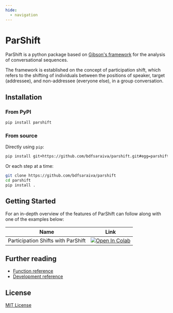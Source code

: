 ```yaml
---
hide:
  - navigation
---
```


# ParShift

ParShift is a python package based on [Gibson's framework](https://doi.org/10.1353/sof.2003.0055)
for the analysis of conversational sequences.

The framework is established on the concept of participation shift, which refers to
the shifting of individuals between the positions of speaker, target (addressee), and
non-addressee (everyone else), in a group conversation.

## Installation

### From PyPI

```bash
pip install parshift
```

### From source

Directly using `pip`:

```bash
pip install git+https://github.com/bdfsaraiva/parshift.git#egg=parshift
```

Or each step at a time:

```bash
git clone https://github.com/bdfsaraiva/parshift
cd parshift
pip install .
```

## Getting Started

For an in-depth overview of the features of ParShift can follow along with one
of the examples below:

| Name  | Link  |
| ----- | ----- |
| Participation Shifts with ParShift | [![Open In Colab](https://colab.research.google.com/assets/colab-badge.svg)](https://colab.research.google.com/drive/1zjstEdkIZrCSgZFkilNf8kvTkRCS-bYG?usp=sharing)  |

## Further reading

- [Function reference](reference.md)
- [Development reference](dev.md)

## License

[MIT License](https://github.com/bdfsaraiva/parshift/blob/main/LICENSE)